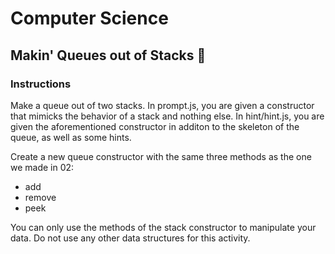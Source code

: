 # Computer Science

## Makin' Queues out of Stacks 🤯

### Instructions
Make a queue out of two stacks. In prompt.js, you are given a constructor that mimicks the behavior of a stack and nothing else. In hint/hint.js, you are given the aforementioned constructor in additon to the skeleton of the queue, as well as some hints.

Create a new queue constructor with the same three methods as the one we made in 02:

- add
- remove
- peek

You can only use the methods of the stack constructor to manipulate your data. Do not use any other data structures for this activity.